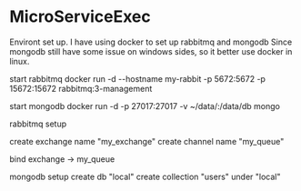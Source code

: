 # MicroServiceExec

Environt set up.
I have using docker to set up rabbitmq and mongodb
Since mongodb still have some issue on windows sides, so it better use docker in linux.

start rabbitmq
docker run -d --hostname my-rabbit -p 5672:5672 -p 15672:15672 rabbitmq:3-management

start mongodb
docker run -d -p 27017:27017 -v ~/data/:/data/db mongo

rabbitmq setup

create exchange name "my_exchange"
create channel name "my_queue"

bind exchange -> my_queue

mongodb setup
create db "local"
create collection "users" under "local"
